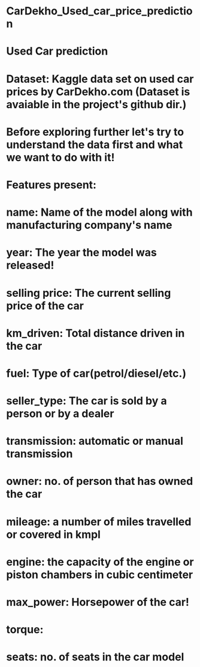 # CarDekho_Used_car_price_prediction

# Used Car prediction

# Dataset: Kaggle data set on used car prices by CarDekho.com (Dataset is avaiable in the project's github dir.)

# Before exploring further let's try to understand the data first and what we want to do with it!
# Features present:
#          name: Name of the model along with manufacturing company's name
#          year: The year the model was released!
#          selling price: The current selling price of the car
#          km_driven: Total distance driven in the car
#          fuel: Type of car(petrol/diesel/etc.)
#          seller_type: The car is sold by a person or by a dealer
#          transmission: automatic or manual transmission
#          owner: no. of person that has owned the car
#          mileage: a number of miles travelled or covered in kmpl
#          engine: the capacity of the engine or piston chambers in cubic centimeter
#          max_power: Horsepower of the car!
#          torque: 
#          seats: no. of seats in the car model
